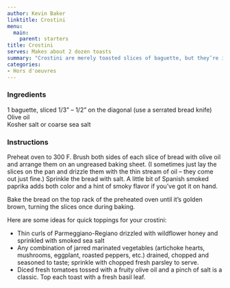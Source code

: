 ```yaml
---
author: Kevin Baker
linktitle: Crostini
menu:
  main:
    parent: starters
title: Crostini
serves: Makes about 2 dozen toasts
summary: "Crostini are merely toasted slices of baguette, but they’re infinitely variable as a platform for quick, elegant appetizers. Here are a few ideas for quick entertaining."
categories: 
- Hors d'oeuvres 
---
```

### Ingredients

<div class="ingredient-list">

1 baguette, sliced 1/3” – 1/2” on the diagonal (use a serrated bread knife)  
Olive oil  
Kosher salt or coarse sea salt  

</div>

### Instructions

Preheat oven to 300 F.  Brush both sides of each slice of bread with olive oil and arrange them on an ungreased baking sheet. (I sometimes just lay the slices on the pan and drizzle them with the thin stream of oil – they come out just fine.)  Sprinkle the bread with salt.  A little bit of Spanish smoked paprika adds both color and a hint of smoky flavor if you’ve got it on hand.

Bake the bread on the top rack of the preheated oven until it’s golden brown, turning the slices once during baking.

Here are some ideas for quick toppings for your crostini:
* Thin curls of Parmeggiano-Regiano drizzled with wildflower honey and sprinkled with smoked sea salt
* Any combination of jarred marinated vegetables (artichoke hearts, mushrooms, eggplant, roasted peppers, etc.) drained, chopped and seasoned to taste; sprinkle with chopped fresh parsley to serve.
* Diced fresh tomatoes tossed with a fruity olive oil and a pinch of salt is a classic. Top each toast with a fresh basil leaf.
